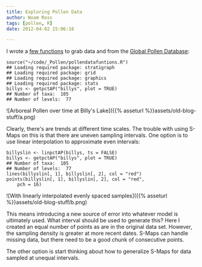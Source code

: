 ```yaml
---
title: Exploring Pollen Data
author: Noam Ross
tags: [pollen, R]
date: 2012-04-02 15:06:18

--- 
```



I wrote a [few
functions](https://github.com/noamross/Pollen/commit/a7ebd4a9f46466da4c420b9437c73f8b185be56b#pollendatafuntions.R)
to grab data and from the [Global Pollen
Database](http://www.ncdc.noaa.gov/paleo/gpd.html):

    source("~/code/_Pollen/pollendatafuntions.R")
    ## Loading required package: stratigraph
    ## Loading required package: grid
    ## Loading required package: graphics
    ## Loading required package: stats
    billys <- getpctAP("billys", plot = TRUE)
    ## Number of taxa:  105 
    ## Number of levels:  77 

![Arboreal Pollen over time at Billy's
Lake]({{% asseturl %}}assets/old-blog-stuff/a.png)

Clearly, there's are trends at different time scales. The trouble with
using S-Maps on this is that there are uneven sampling intervals. One
option is to use linear interpolation to approximate even intervals:

    billyslin <- linpctAP(billys, ts = FALSE)
    billys <- getpctAP("billys", plot = TRUE)
    ## Number of taxa:  105 
    ## Number of levels:  77 
    lines(billyslin[, 1], billyslin[, 2], col = "red")
    points(billyslin[, 1], billyslin[, 2], col = "red", 
        pch = 16)

![With linearly interpolated evenly spaced
samples]({{% asseturl %}}assets/old-blog-stuff/b.png)

This means introducing a new source of error into whatever model is
ultimately used. What interval should be used to generate this? Here I
created an equal number of points as are in the original data set.
However, the sampling density is greater at more recent dates. S-Maps
can handle missing data, but there need to be a good chunk of
consecutive points.

The other option is start thinking about how to generalize S-Maps for
data sampled at unequal intervals.
